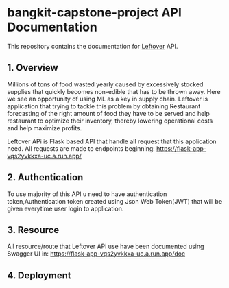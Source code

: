 # bangkit-capstone-project API Documentation

This repository contains the documentation for [Leftover](https://flask-app-vqs2yvkkxa-uc.a.run.app/) API.

## 1. Overview

   Millions of tons of food wasted yearly caused by excessively stocked supplies that quickly becomes non-edible 
that has to be thrown away. Here we see an opportunity of using ML as a key in supply chain.
    Leftover is application that trying to tackle this problem by obtaining Restaurant forecasting of the right 
amount of food they have to be served and help restaurant to optimize their inventory, 
thereby lowering operational costs and help maximize profits.

Leftover APi is Flask based API that handle all request that this application need. All requests are made to endpoints beginning:
https://flask-app-vqs2yvkkxa-uc.a.run.app/

## 2. Authentication
   To use majority of this API u need to have authentication token,Authentication token created using
Json Web Token(JWT) that will be given everytime user login to application.


## 3. Resource
All resource/route that Leftover APi use have been documented using Swagger UI in:
https://flask-app-vqs2yvkkxa-uc.a.run.app/doc

## 4. Deployment

	

